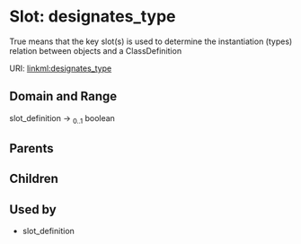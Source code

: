 
# Slot: designates_type


True means that the key slot(s) is used to determine the instantiation (types) relation between objects and a ClassDefinition

URI: [linkml:designates_type](https://w3id.org/linkml/designates_type)


## Domain and Range

slot_definition &#8594;  <sub>0..1</sub> boolean

## Parents


## Children


## Used by

 * slot_definition
